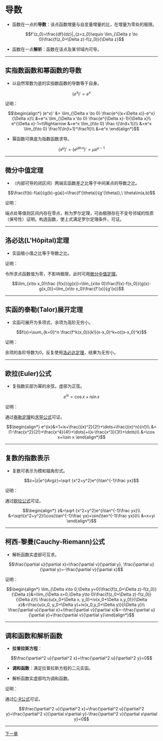 # 导数

- 函数在一点的**导数**：该点函数增量与自变量增量的比，在增量为零处的极限。

$$f'(z_0)=\frac{df}{dz}|_{z=z_0}\equiv \lim_{\Delta z \to 0}\frac{f(z_0+\Delta z)-f(z_0)}{\Delta z}$$

- 函数在一点**解析**：函数在该点及某邻域内可导。

---

## 实指数函数和幂函数的导数

- 以自然常数为底的实指数函数的导数等于自身。

$$(e^x)'=e^x$$

证明：

$$\begin{align*}
(e^x)' &= \lim_{\Delta x \to 0} \frac{e^{(x+\Delta x)}-e^x}{\Delta x}\\
&=e^x \lim_{\Delta x \to 0} \frac{e^{\Delta x}-1}{\Delta x}\\
e^{\Delta x}-1=t\Rightarrow
&=e^x \lim_{t\to 0} \frac t{\ln(t+1)}\\
&=e^x \lim_{t\to 0} \frac1{\ln(t+1)^\frac1t}\\
&=e^x
\end{align*}$$

- 幂函数可换底为指数函数求导。

$$(x^\mu)'=(e^{\mu\ln x})'=\mu x^{\mu-1}$$

---

## 微分中值定理

- （内部可导的闭区间）两端实函数差之比等于中间某点的导数之比。

$$\frac{f(b)-f(a)}{g(b)-g(a)}=\frac{f'(\theta)}{g'(\theta)},\ \theta\in(a,b)$$

证明：

端点处等值则区间内存在零点，称为罗尔定理，可由极限存在不变号邻域的性质（保号性）证明。构造函数，使上式满足罗尔定理条件，可证。

---

## 洛必达(L'Hôpital)定理

- 实函极小值之比等于导数之比。

证明：

令所求点函数值为零，不影响极限，此时可用[微分中值定理](#微分中值定理)。

$$\lim_{x\to x_0}\frac {f(x)}{g(x)}=\lim_{x\to 0}\frac{f(x)-f(x_0)}{g(x)-g(x_0)}=\lim_{x\to x_0}\frac{f'(x)}{g'(x)}$$

---

## 实函的泰勒(Talor)展开定理

- 实函可展开为多项式，余项为高阶无穷小。

$$f(x)=\sum_{k=0}^n \frac{f^k(x_0)}{k!}(x-x_0)^k+o((x-x_0)^k)$$

证明：

余项的各阶导数为0，反复使用[洛必达定理](#洛必达lhôpital定理)，结果为无穷小。

---

## 欧拉(Euler)公式

- 复指数实部为幂的余弦，虚部为正弦。

$$e^{ix}=\cos x+i\sin x$$

证明：

通过[泰勒定理](#实函的泰勒talor展开定理)和[求导公式](#实指数函数和幂函数的导数)可证。

$$\begin{align*}
e^{ix}&=1+ix+\frac{(ix)^2}{2!}+\dots+\frac{(ix)^n}{n!}\\
&=(1-\frac{x^2}{2!}+\frac{x^4}{4!}+\dots)+i(x-\frac{x^3}{3!}+\dots)\\
&=\cos x+i\sin x
\end{align*}$$

---

## 复数的指数表示

- 复数可表示为模和辐角形式。

$$z=|z|e^{iArgz}=\sqrt {x^2+y^2}e^{i\tan^{-1}\frac yx}$$

证明：

通过[欧拉公式](#欧拉euler公式)可证。

$$\begin{align*}
z&=\sqrt {x^2+y^2}e^{i\tan^{-1}\frac yx}\\
&=\sqrt{x^2+y^2}(\cos(\tan^{-1}\frac yx)+\sin(\tan^{-1}\frac yx)i)\\
&=x+yi
\end{align*}$$

---

## 柯西-黎曼(Cauchy-Riemann)公式

- 解析函数实虚部可互求。

$$\frac{\partial u}{\partial x}=\frac{\partial v}{\partial y},
\frac{\partial u}{\partial y}=-\frac{\partial v}{\partial x}$$

证明：

$$\begin{align*}
\lim_{\Delta x\to 0,\Delta y=0}\frac{f(z_0+\Delta z)-f(z_0)}{\Delta z}&=\lim_{\Delta x=0,\Delta y\to 0}\frac{f(z_0+\Delta z)-f(z_0)}{\Delta z}\\
\frac{u(x_0+\Delta x, y_0)+iv(x_0+\Delta x,y_0)}{\Delta x}&=\frac{u(x_0, y_0+\Delta y)+iv(x_0,y_0+\Delta y)}{i\Delta y}\\
\frac{\partial u}{\partial x}+i\frac{\partial v}{\partial x}&=-i\frac{\partial u}{\partial y}+\frac{\partial v}{\partial y}\end{align*}$$

---

## 调和函数和解析函数

- **拉普拉斯方程**：

$$\frac{\partial^2 u}{\partial^2 x}+\frac{\partial^2 u}{\partial^2 y}=0$$

- **调和函数**：满足拉普拉斯方程的二元实函。

- 解析函数实虚部均为调和函数。

证明：

通过[C-R公式](#柯西-黎曼cauchy-riemann公式)可证。

$$\frac{\partial^2 u}{\partial^2 x}+\frac{\partial^2 u}{\partial^2 y}=\frac{\partial^2 v}{\partial x\partial y}-\frac{\partial^2 v}{\partial x\partial y}=0$$

---

[下一章](%E5%BE%AE%E5%88%86.md)
